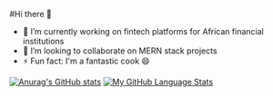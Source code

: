 <!--
**JayCodist/jaycodist** is a ✨ _special_ ✨ repository because its `README.md` (this file) appears on your GitHub profile.

Here are some ideas to get you started:

- 🔭 I’m currently working on ...
- 🌱 I’m currently learning ...
- 👯 I’m looking to collaborate on ...
- 🤔 I’m looking for help with ...
- 💬 Ask me about ...
- 📫 How to reach me: ...
- 😄 Pronouns: ...
- ⚡ Fun fact: ...
-->
#Hi there 👋
- 🔭 I’m currently working on fintech platforms for African financial institutions
- 👯 I’m looking to collaborate on MERN stack projects
- ⚡ Fun fact: I'm a fantastic cook 😄

[![Anurag's GitHub stats](https://github-readme-stats.vercel.app/api?username=jaycodist&show_icons=true&count_private=true&theme=merko)](https://github.com/anuraghazra/github-readme-stats)     [![My GitHub Language Stats](https://github-readme-stats.vercel.app/api/top-langs/?username=jaycodist&langs_count=8&theme=radical)]()
